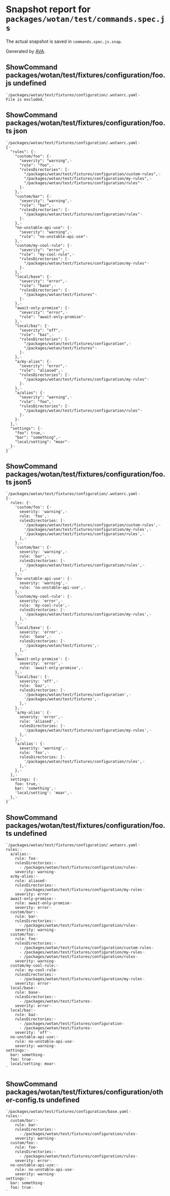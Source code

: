 # Snapshot report for `packages/wotan/test/commands.spec.js`

The actual snapshot is saved in `commands.spec.js.snap`.

Generated by [AVA](https://ava.li).

## ShowCommand packages/wotan/test/fixtures/configuration/foo.js undefined

    `/packages/wotan/test/fixtures/configuration/.wotanrc.yaml␊
    File is excluded.`

## ShowCommand packages/wotan/test/fixtures/configuration/foo.ts json

    `/packages/wotan/test/fixtures/configuration/.wotanrc.yaml␊
    {␊
      "rules": {␊
        "custom/foo": {␊
          "severity": "warning",␊
          "rule": "foo",␊
          "rulesDirectories": [␊
            "/packages/wotan/test/fixtures/configuration/custom-rules",␊
            "/packages/wotan/test/fixtures/configuration/my-rules",␊
            "/packages/wotan/test/fixtures/configuration/rules"␊
          ]␊
        },␊
        "custom/bar": {␊
          "severity": "warning",␊
          "rule": "bar",␊
          "rulesDirectories": [␊
            "/packages/wotan/test/fixtures/configuration/rules"␊
          ]␊
        },␊
        "no-unstable-api-use": {␊
          "severity": "warning",␊
          "rule": "no-unstable-api-use"␊
        },␊
        "custom/my-cool-rule": {␊
          "severity": "error",␊
          "rule": "my-cool-rule",␊
          "rulesDirectories": [␊
            "/packages/wotan/test/fixtures/configuration/my-rules"␊
          ]␊
        },␊
        "local/base": {␊
          "severity": "error",␊
          "rule": "base",␊
          "rulesDirectories": [␊
            "/packages/wotan/test/fixtures"␊
          ]␊
        },␊
        "await-only-promise": {␊
          "severity": "error",␊
          "rule": "await-only-promise"␊
        },␊
        "local/baz": {␊
          "severity": "off",␊
          "rule": "baz",␊
          "rulesDirectories": [␊
            "/packages/wotan/test/fixtures/configuration",␊
            "/packages/wotan/test/fixtures"␊
          ]␊
        },␊
        "a/my-alias": {␊
          "severity": "error",␊
          "rule": "aliased",␊
          "rulesDirectories": [␊
            "/packages/wotan/test/fixtures/configuration/my-rules"␊
          ]␊
        },␊
        "a/alias": {␊
          "severity": "warning",␊
          "rule": "foo",␊
          "rulesDirectories": [␊
            "/packages/wotan/test/fixtures/configuration/rules"␊
          ]␊
        }␊
      },␊
      "settings": {␊
        "foo": true,␊
        "bar": "something",␊
        "local/setting": "moar"␊
      }␊
    }`

## ShowCommand packages/wotan/test/fixtures/configuration/foo.ts json5

    `/packages/wotan/test/fixtures/configuration/.wotanrc.yaml␊
    {␊
      rules: {␊
        'custom/foo': {␊
          severity: 'warning',␊
          rule: 'foo',␊
          rulesDirectories: [␊
            '/packages/wotan/test/fixtures/configuration/custom-rules',␊
            '/packages/wotan/test/fixtures/configuration/my-rules',␊
            '/packages/wotan/test/fixtures/configuration/rules',␊
          ],␊
        },␊
        'custom/bar': {␊
          severity: 'warning',␊
          rule: 'bar',␊
          rulesDirectories: [␊
            '/packages/wotan/test/fixtures/configuration/rules',␊
          ],␊
        },␊
        'no-unstable-api-use': {␊
          severity: 'warning',␊
          rule: 'no-unstable-api-use',␊
        },␊
        'custom/my-cool-rule': {␊
          severity: 'error',␊
          rule: 'my-cool-rule',␊
          rulesDirectories: [␊
            '/packages/wotan/test/fixtures/configuration/my-rules',␊
          ],␊
        },␊
        'local/base': {␊
          severity: 'error',␊
          rule: 'base',␊
          rulesDirectories: [␊
            '/packages/wotan/test/fixtures',␊
          ],␊
        },␊
        'await-only-promise': {␊
          severity: 'error',␊
          rule: 'await-only-promise',␊
        },␊
        'local/baz': {␊
          severity: 'off',␊
          rule: 'baz',␊
          rulesDirectories: [␊
            '/packages/wotan/test/fixtures/configuration',␊
            '/packages/wotan/test/fixtures',␊
          ],␊
        },␊
        'a/my-alias': {␊
          severity: 'error',␊
          rule: 'aliased',␊
          rulesDirectories: [␊
            '/packages/wotan/test/fixtures/configuration/my-rules',␊
          ],␊
        },␊
        'a/alias': {␊
          severity: 'warning',␊
          rule: 'foo',␊
          rulesDirectories: [␊
            '/packages/wotan/test/fixtures/configuration/rules',␊
          ],␊
        },␊
      },␊
      settings: {␊
        foo: true,␊
        bar: 'something',␊
        'local/setting': 'moar',␊
      },␊
    }`

## ShowCommand packages/wotan/test/fixtures/configuration/foo.ts undefined

    `/packages/wotan/test/fixtures/configuration/.wotanrc.yaml␊
    rules:␊
      a/alias:␊
        rule: foo␊
        rulesDirectories:␊
          - /packages/wotan/test/fixtures/configuration/rules␊
        severity: warning␊
      a/my-alias:␊
        rule: aliased␊
        rulesDirectories:␊
          - /packages/wotan/test/fixtures/configuration/my-rules␊
        severity: error␊
      await-only-promise:␊
        rule: await-only-promise␊
        severity: error␊
      custom/bar:␊
        rule: bar␊
        rulesDirectories:␊
          - /packages/wotan/test/fixtures/configuration/rules␊
        severity: warning␊
      custom/foo:␊
        rule: foo␊
        rulesDirectories:␊
          - /packages/wotan/test/fixtures/configuration/custom-rules␊
          - /packages/wotan/test/fixtures/configuration/my-rules␊
          - /packages/wotan/test/fixtures/configuration/rules␊
        severity: warning␊
      custom/my-cool-rule:␊
        rule: my-cool-rule␊
        rulesDirectories:␊
          - /packages/wotan/test/fixtures/configuration/my-rules␊
        severity: error␊
      local/base:␊
        rule: base␊
        rulesDirectories:␊
          - /packages/wotan/test/fixtures␊
        severity: error␊
      local/baz:␊
        rule: baz␊
        rulesDirectories:␊
          - /packages/wotan/test/fixtures/configuration␊
          - /packages/wotan/test/fixtures␊
        severity: 'off'␊
      no-unstable-api-use:␊
        rule: no-unstable-api-use␊
        severity: warning␊
    settings:␊
      bar: something␊
      foo: true␊
      local/setting: moar␊
    `

## ShowCommand packages/wotan/test/fixtures/configuration/other-config.ts undefined

    `/packages/wotan/test/fixtures/configuration/base.yaml␊
    rules:␊
      custom/bar:␊
        rule: bar␊
        rulesDirectories:␊
          - /packages/wotan/test/fixtures/configuration/rules␊
        severity: warning␊
      custom/foo:␊
        rule: foo␊
        rulesDirectories:␊
          - /packages/wotan/test/fixtures/configuration/rules␊
        severity: error␊
      no-unstable-api-use:␊
        rule: no-unstable-api-use␊
        severity: warning␊
    settings:␊
      bar: something␊
      foo: true␊
    `
